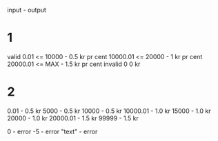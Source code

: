 
input     -   output

# 1
valid 
0.01 <= 10000        - 0.5 kr pr cent
10000.01 <= 20000  - 1 kr pr cent
20000.01 <= MAX    - 1.5 kr pr cent
invalid
0                    0 kr
# 2
0.01       -   0.5 kr
5000      -   0.5 kr
10000     -   0.5 kr
10000.01   -   1.0 kr
15000     -   1.0 kr
20000     -   1.0 kr 
20000.01   -   1.5 kr 
99999     -   1.5 kr

0         - error
-5        - error
"text"    - error